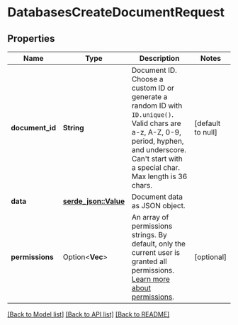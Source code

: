 # DatabasesCreateDocumentRequest

## Properties

Name | Type | Description | Notes
------------ | ------------- | ------------- | -------------
**document_id** | **String** | Document ID. Choose a custom ID or generate a random ID with `ID.unique()`. Valid chars are a-z, A-Z, 0-9, period, hyphen, and underscore. Can't start with a special char. Max length is 36 chars. | [default to null]
**data** | [**serde_json::Value**](.md) | Document data as JSON object. | 
**permissions** | Option<**Vec<String>**> | An array of permissions strings. By default, only the current user is granted all permissions. [Learn more about permissions](https://appwrite.io/docs/permissions). | [optional]

[[Back to Model list]](../README.md#documentation-for-models) [[Back to API list]](../README.md#documentation-for-api-endpoints) [[Back to README]](../README.md)


